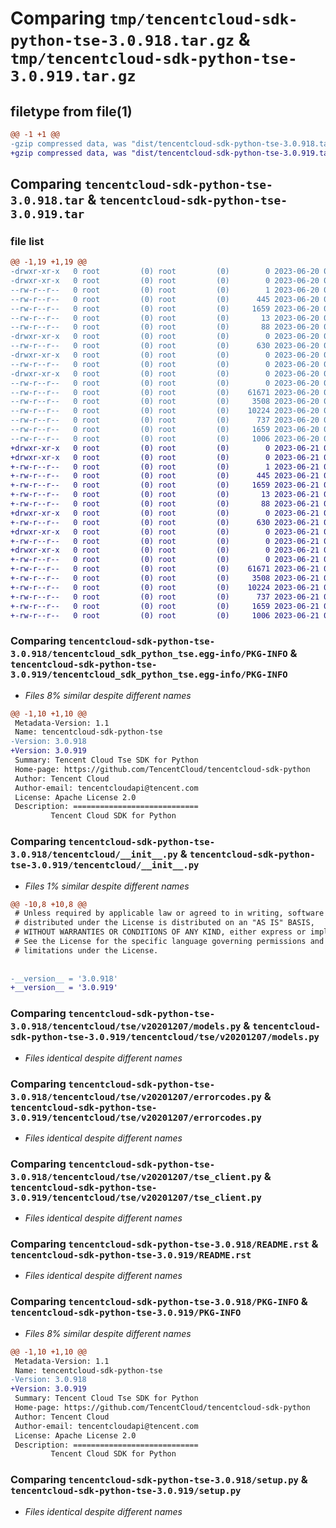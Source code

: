 # Comparing `tmp/tencentcloud-sdk-python-tse-3.0.918.tar.gz` & `tmp/tencentcloud-sdk-python-tse-3.0.919.tar.gz`

## filetype from file(1)

```diff
@@ -1 +1 @@
-gzip compressed data, was "dist/tencentcloud-sdk-python-tse-3.0.918.tar", last modified: Tue Jun 20 02:51:48 2023, max compression
+gzip compressed data, was "dist/tencentcloud-sdk-python-tse-3.0.919.tar", last modified: Wed Jun 21 00:39:56 2023, max compression
```

## Comparing `tencentcloud-sdk-python-tse-3.0.918.tar` & `tencentcloud-sdk-python-tse-3.0.919.tar`

### file list

```diff
@@ -1,19 +1,19 @@
-drwxr-xr-x   0 root         (0) root         (0)        0 2023-06-20 02:51:48.000000 tencentcloud-sdk-python-tse-3.0.918/
-drwxr-xr-x   0 root         (0) root         (0)        0 2023-06-20 02:51:48.000000 tencentcloud-sdk-python-tse-3.0.918/tencentcloud_sdk_python_tse.egg-info/
--rw-r--r--   0 root         (0) root         (0)        1 2023-06-20 02:51:48.000000 tencentcloud-sdk-python-tse-3.0.918/tencentcloud_sdk_python_tse.egg-info/dependency_links.txt
--rw-r--r--   0 root         (0) root         (0)      445 2023-06-20 02:51:48.000000 tencentcloud-sdk-python-tse-3.0.918/tencentcloud_sdk_python_tse.egg-info/SOURCES.txt
--rw-r--r--   0 root         (0) root         (0)     1659 2023-06-20 02:51:48.000000 tencentcloud-sdk-python-tse-3.0.918/tencentcloud_sdk_python_tse.egg-info/PKG-INFO
--rw-r--r--   0 root         (0) root         (0)       13 2023-06-20 02:51:48.000000 tencentcloud-sdk-python-tse-3.0.918/tencentcloud_sdk_python_tse.egg-info/top_level.txt
--rw-r--r--   0 root         (0) root         (0)       88 2023-06-20 02:51:48.000000 tencentcloud-sdk-python-tse-3.0.918/setup.cfg
-drwxr-xr-x   0 root         (0) root         (0)        0 2023-06-20 02:51:48.000000 tencentcloud-sdk-python-tse-3.0.918/tencentcloud/
--rw-r--r--   0 root         (0) root         (0)      630 2023-06-20 02:51:48.000000 tencentcloud-sdk-python-tse-3.0.918/tencentcloud/__init__.py
-drwxr-xr-x   0 root         (0) root         (0)        0 2023-06-20 02:51:48.000000 tencentcloud-sdk-python-tse-3.0.918/tencentcloud/tse/
--rw-r--r--   0 root         (0) root         (0)        0 2023-06-20 02:51:48.000000 tencentcloud-sdk-python-tse-3.0.918/tencentcloud/tse/__init__.py
-drwxr-xr-x   0 root         (0) root         (0)        0 2023-06-20 02:51:48.000000 tencentcloud-sdk-python-tse-3.0.918/tencentcloud/tse/v20201207/
--rw-r--r--   0 root         (0) root         (0)        0 2023-06-20 02:51:48.000000 tencentcloud-sdk-python-tse-3.0.918/tencentcloud/tse/v20201207/__init__.py
--rw-r--r--   0 root         (0) root         (0)    61671 2023-06-20 02:51:48.000000 tencentcloud-sdk-python-tse-3.0.918/tencentcloud/tse/v20201207/models.py
--rw-r--r--   0 root         (0) root         (0)     3508 2023-06-20 02:51:48.000000 tencentcloud-sdk-python-tse-3.0.918/tencentcloud/tse/v20201207/errorcodes.py
--rw-r--r--   0 root         (0) root         (0)    10224 2023-06-20 02:51:48.000000 tencentcloud-sdk-python-tse-3.0.918/tencentcloud/tse/v20201207/tse_client.py
--rw-r--r--   0 root         (0) root         (0)      737 2023-06-20 02:51:48.000000 tencentcloud-sdk-python-tse-3.0.918/README.rst
--rw-r--r--   0 root         (0) root         (0)     1659 2023-06-20 02:51:48.000000 tencentcloud-sdk-python-tse-3.0.918/PKG-INFO
--rw-r--r--   0 root         (0) root         (0)     1006 2023-06-20 02:51:48.000000 tencentcloud-sdk-python-tse-3.0.918/setup.py
+drwxr-xr-x   0 root         (0) root         (0)        0 2023-06-21 00:39:56.000000 tencentcloud-sdk-python-tse-3.0.919/
+drwxr-xr-x   0 root         (0) root         (0)        0 2023-06-21 00:39:56.000000 tencentcloud-sdk-python-tse-3.0.919/tencentcloud_sdk_python_tse.egg-info/
+-rw-r--r--   0 root         (0) root         (0)        1 2023-06-21 00:39:56.000000 tencentcloud-sdk-python-tse-3.0.919/tencentcloud_sdk_python_tse.egg-info/dependency_links.txt
+-rw-r--r--   0 root         (0) root         (0)      445 2023-06-21 00:39:56.000000 tencentcloud-sdk-python-tse-3.0.919/tencentcloud_sdk_python_tse.egg-info/SOURCES.txt
+-rw-r--r--   0 root         (0) root         (0)     1659 2023-06-21 00:39:56.000000 tencentcloud-sdk-python-tse-3.0.919/tencentcloud_sdk_python_tse.egg-info/PKG-INFO
+-rw-r--r--   0 root         (0) root         (0)       13 2023-06-21 00:39:56.000000 tencentcloud-sdk-python-tse-3.0.919/tencentcloud_sdk_python_tse.egg-info/top_level.txt
+-rw-r--r--   0 root         (0) root         (0)       88 2023-06-21 00:39:56.000000 tencentcloud-sdk-python-tse-3.0.919/setup.cfg
+drwxr-xr-x   0 root         (0) root         (0)        0 2023-06-21 00:39:56.000000 tencentcloud-sdk-python-tse-3.0.919/tencentcloud/
+-rw-r--r--   0 root         (0) root         (0)      630 2023-06-21 00:39:55.000000 tencentcloud-sdk-python-tse-3.0.919/tencentcloud/__init__.py
+drwxr-xr-x   0 root         (0) root         (0)        0 2023-06-21 00:39:56.000000 tencentcloud-sdk-python-tse-3.0.919/tencentcloud/tse/
+-rw-r--r--   0 root         (0) root         (0)        0 2023-06-21 00:39:55.000000 tencentcloud-sdk-python-tse-3.0.919/tencentcloud/tse/__init__.py
+drwxr-xr-x   0 root         (0) root         (0)        0 2023-06-21 00:39:56.000000 tencentcloud-sdk-python-tse-3.0.919/tencentcloud/tse/v20201207/
+-rw-r--r--   0 root         (0) root         (0)        0 2023-06-21 00:39:55.000000 tencentcloud-sdk-python-tse-3.0.919/tencentcloud/tse/v20201207/__init__.py
+-rw-r--r--   0 root         (0) root         (0)    61671 2023-06-21 00:39:55.000000 tencentcloud-sdk-python-tse-3.0.919/tencentcloud/tse/v20201207/models.py
+-rw-r--r--   0 root         (0) root         (0)     3508 2023-06-21 00:39:55.000000 tencentcloud-sdk-python-tse-3.0.919/tencentcloud/tse/v20201207/errorcodes.py
+-rw-r--r--   0 root         (0) root         (0)    10224 2023-06-21 00:39:55.000000 tencentcloud-sdk-python-tse-3.0.919/tencentcloud/tse/v20201207/tse_client.py
+-rw-r--r--   0 root         (0) root         (0)      737 2023-06-21 00:39:55.000000 tencentcloud-sdk-python-tse-3.0.919/README.rst
+-rw-r--r--   0 root         (0) root         (0)     1659 2023-06-21 00:39:56.000000 tencentcloud-sdk-python-tse-3.0.919/PKG-INFO
+-rw-r--r--   0 root         (0) root         (0)     1006 2023-06-21 00:39:55.000000 tencentcloud-sdk-python-tse-3.0.919/setup.py
```

### Comparing `tencentcloud-sdk-python-tse-3.0.918/tencentcloud_sdk_python_tse.egg-info/PKG-INFO` & `tencentcloud-sdk-python-tse-3.0.919/tencentcloud_sdk_python_tse.egg-info/PKG-INFO`

 * *Files 8% similar despite different names*

```diff
@@ -1,10 +1,10 @@
 Metadata-Version: 1.1
 Name: tencentcloud-sdk-python-tse
-Version: 3.0.918
+Version: 3.0.919
 Summary: Tencent Cloud Tse SDK for Python
 Home-page: https://github.com/TencentCloud/tencentcloud-sdk-python
 Author: Tencent Cloud
 Author-email: tencentcloudapi@tencent.com
 License: Apache License 2.0
 Description: ============================
         Tencent Cloud SDK for Python
```

### Comparing `tencentcloud-sdk-python-tse-3.0.918/tencentcloud/__init__.py` & `tencentcloud-sdk-python-tse-3.0.919/tencentcloud/__init__.py`

 * *Files 1% similar despite different names*

```diff
@@ -10,8 +10,8 @@
 # Unless required by applicable law or agreed to in writing, software
 # distributed under the License is distributed on an "AS IS" BASIS,
 # WITHOUT WARRANTIES OR CONDITIONS OF ANY KIND, either express or implied.
 # See the License for the specific language governing permissions and
 # limitations under the License.
 
 
-__version__ = '3.0.918'
+__version__ = '3.0.919'
```

### Comparing `tencentcloud-sdk-python-tse-3.0.918/tencentcloud/tse/v20201207/models.py` & `tencentcloud-sdk-python-tse-3.0.919/tencentcloud/tse/v20201207/models.py`

 * *Files identical despite different names*

### Comparing `tencentcloud-sdk-python-tse-3.0.918/tencentcloud/tse/v20201207/errorcodes.py` & `tencentcloud-sdk-python-tse-3.0.919/tencentcloud/tse/v20201207/errorcodes.py`

 * *Files identical despite different names*

### Comparing `tencentcloud-sdk-python-tse-3.0.918/tencentcloud/tse/v20201207/tse_client.py` & `tencentcloud-sdk-python-tse-3.0.919/tencentcloud/tse/v20201207/tse_client.py`

 * *Files identical despite different names*

### Comparing `tencentcloud-sdk-python-tse-3.0.918/README.rst` & `tencentcloud-sdk-python-tse-3.0.919/README.rst`

 * *Files identical despite different names*

### Comparing `tencentcloud-sdk-python-tse-3.0.918/PKG-INFO` & `tencentcloud-sdk-python-tse-3.0.919/PKG-INFO`

 * *Files 8% similar despite different names*

```diff
@@ -1,10 +1,10 @@
 Metadata-Version: 1.1
 Name: tencentcloud-sdk-python-tse
-Version: 3.0.918
+Version: 3.0.919
 Summary: Tencent Cloud Tse SDK for Python
 Home-page: https://github.com/TencentCloud/tencentcloud-sdk-python
 Author: Tencent Cloud
 Author-email: tencentcloudapi@tencent.com
 License: Apache License 2.0
 Description: ============================
         Tencent Cloud SDK for Python
```

### Comparing `tencentcloud-sdk-python-tse-3.0.918/setup.py` & `tencentcloud-sdk-python-tse-3.0.919/setup.py`

 * *Files identical despite different names*


